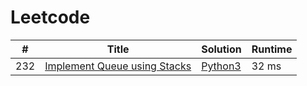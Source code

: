 # Leetcode

| # | Title | Solution | Runtime |
|---| ----- | -------- | ------- |
|232|[ Implement Queue using Stacks](https://leetcode.com/problems/implement-queue-using-stacks/)|[Python3](./solutions/232.%20Implement%20Queue%20using%20Stacks.py)|32 ms|
